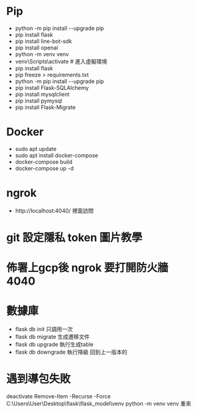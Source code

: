 # Pip
- python -m pip install --upgrade pip  
- pip install flask  
- pip install line-bot-sdk  
- pip install openai  
- python -m venv venv  
- venv\Scripts\activate # 進入虛擬環境  
- pip install flask  
- pip freeze > requirements.txt  
- python -m pip install --upgrade pip  
- pip install Flask-SQLAlchemy  
- pip install mysqlclient  
- pip install pymysql  
- pip install Flask-Migrate 
# Docker
- sudo apt update
- sudo apt install docker-compose
- docker-compose build 
- docker-compose up -d

# ngrok
- http://localhost:4040/ 裡面訪問 

# git 設定隱私 token 圖片教學

# 佈署上gcp後 ngrok 要打開防火牆 4040

# 數據庫
- flask db init         只調用一次
- flask db migrate      生成遷移文件
- flask db upgrade      執行生成table
- flask db downgrade    執行降級 回到上一版本的




# 遇到導包失敗
deactivate
Remove-Item -Recurse -Force C:\Users\User\Desktop\flask\flask_model\venv
python -m venv venv 
重來